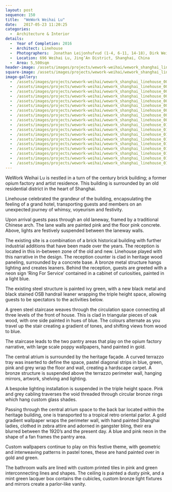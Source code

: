 ```yaml
---
layout: post
sequence: 150
title:  "WeWork Weihai Lu"
date:   2017-05-23 11:20:25
categories:
  -  Architecture & Interior
details:
  -  Year of Completion: 2016
  -  Architect: Linehouse
  -  Photographers:  Jonathan Leijonhufvud (1-4, 6-11, 14-18), Dirk Weiblen (5, 12, 13)
  -  Location: 696 Weihai Lu, Jing’An District, Shanghai, China
  -  Area: 5,500sqm
header-image: /assets/images/projects/wework-weihai/wework_shanghai_linehouse_002.jpg
square-image: /assets/images/projects/wework-weihai/wework_shanghai_linehouse_square.jpg
image-gallery:
  -  /assets/images/projects/wework-weihai/wework_shanghai_linehouse_001.jpg
  -  /assets/images/projects/wework-weihai/wework_shanghai_linehouse_002.jpg	
  -  /assets/images/projects/wework-weihai/wework_shanghai_linehouse_003.jpg
  -  /assets/images/projects/wework-weihai/wework_shanghai_linehouse_004.jpg
  -  /assets/images/projects/wework-weihai/wework_shanghai_linehouse_005.jpg
  -  /assets/images/projects/wework-weihai/wework_shanghai_linehouse_006.jpg
  -  /assets/images/projects/wework-weihai/wework_shanghai_linehouse_007.jpg
  -  /assets/images/projects/wework-weihai/wework_shanghai_linehouse_008.jpg
  -  /assets/images/projects/wework-weihai/wework_shanghai_linehouse_009.jpg
  -  /assets/images/projects/wework-weihai/wework_shanghai_linehouse_010.jpg
  -  /assets/images/projects/wework-weihai/wework_shanghai_linehouse_011.jpg
  -  /assets/images/projects/wework-weihai/wework_shanghai_linehouse_012.jpg
  -  /assets/images/projects/wework-weihai/wework_shanghai_linehouse_013.jpg
  -  /assets/images/projects/wework-weihai/wework_shanghai_linehouse_014.jpg
  -  /assets/images/projects/wework-weihai/wework_shanghai_linehouse_015.jpg
  -  /assets/images/projects/wework-weihai/wework_shanghai_linehouse_016.jpg
  -  /assets/images/projects/wework-weihai/wework_shanghai_linehouse_017.jpg
  -  /assets/images/projects/wework-weihai/wework_shanghai_linehouse_018.jpg
---
```

WeWork Weihai Lu is nestled in a turn of the century brick building; a former opium factory and artist residence. This building is surrounded by an old residential district in the heart of Shanghai.

Linehouse celebrated the grandeur of the building, encapsulating the feeling of a grand hotel, transporting guests and members on an unexpected journey of whimsy, voyeurism and festivity.

Upon arrival guests pass through an old laneway, framed by a traditional Chinese arch. The lane walls are painted pink and the floor pink concrete. Above, lights are festively suspended between the laneway walls.

The existing site is a combination of a brick historical building with further industrial additions that have been made over the years. The reception is located in this in-between zone of the old and new. Linehouse played with this narrative in the design. The reception counter is clad in heritage wood paneling, surrounded by a concrete base. A bronze metal structure hangs lighting and creates leaners. Behind the reception, guests are greeted with a neon sign ‘Ring For Service’ contained in a cabinet of curiosities, painted in a light blue.

The existing steel structure is painted ivy green, with a new black metal and black stained OSB handrail leaner wrapping the triple height space, allowing guests to be spectators to the activities below.

A green steel staircase weaves through the circulation space connecting all three levels of the front of house. This is clad in triangular pieces of oak wood, with one side painted in hues of blue. The colours alternate as you travel up the stair creating a gradient of tones, and shifting views from wood to blue.

The staircase leads to the two pantry areas that play on the opium factory narrative, with large scale poppy wallpapers, hand painted in gold.

The central atrium is surrounded by the heritage façade. A curved terrazzo tray was inserted to define the space, pastel diagonal strips in blue, green, pink and grey wrap the floor and wall, creating a hardscape carpet. A bronze structure is suspended above the terrazzo perimeter wall, hanging mirrors, artwork, shelving and lighting.
  
A bespoke lighting installation is suspended in the triple height space. Pink and grey cabling traverses the void threaded through circular bronze rings which hang custom glass shades.

Passing through the central atrium space to the back bar located within the heritage building, one is transported to a tropical retro oriental parlor. A gold gradient wallpaper wraps the perimeter wall, with hand painted Shanghai ladies, clothed in zebra attire and adorned in gangster bling, their era blurred between the 1920’s and the present day. A blue and pink neon in the shape of a fan frames the pantry area.

Custom wallpapers continue to play on this festive theme, with geometric and interweaving patterns in pastel tones, these are hand painted over in gold and green.

The bathroom walls are lined with custom printed tiles in pink and green interconnecting lines and shapes. The ceiling is painted a dusty pink, and a mint green lacquer box contains the cubicles, custom bronze light fixtures and mirrors create a parlor-like vanity.